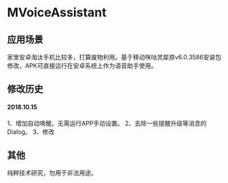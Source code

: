 # MVoiceAssistant


## 应用场景
家里安卓淘汰手机比较多，打算废物利用。基于移动咪咕灵犀原v6.0.3586安装包修改，APK可直接运行在安卓系统上作为语音助手使用。


## 修改历史
#### 2018.10.15
1、增加自动唤醒。无需运行APP手动设置。
2、去除一些提醒升级等消息的Dialog。
3、修改


## 其他
纯粹技术研究，勿用于非法用途。
